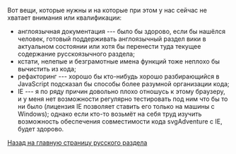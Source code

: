 Вот вещи, которые нужны и на которые при этом у нас сейчас не хватает внимания или квалификации:

  * англоязычная документация --- было бы здорово, если бы нашёлся человек, готовый поддерживать англоязычный раздел вики в актуальном состоянии или хотя бы перенести туда текущее содержание русскоязычного раздела;
  * кстати, нелепые и безграмотные имена функций тоже неплохо бы вычистить из кода;
  * рефакторинг --- хорошо бы кто-нибудь хорошо разбирающийся в JavaScript подсказал бы способы более разумной организации кода;
  * IE --- я по ряду причин довольно плохо отношусь к этому браузеру, и у меня нет возможности регулярно тестировать под ним что бы то ни было (лицензия IE позволяет  ставить его только на машины с Windows); однако если кто-то возьмёт на себя труд изучить возможность обеспечения совместимости кода svgAdventure с IE, будет здорово.

[Назад на главную страницу русского раздела](Main_ru.md)